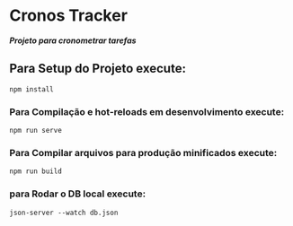 # Cronos Tracker

***Projeto para cronometrar tarefas***

## Para Setup do Projeto execute:
```
npm install
```

### Para Compilação e hot-reloads em desenvolvimento execute:
```
npm run serve
```

### Para Compilar arquivos para produção minificados execute:
```
npm run build
```

###  para Rodar o DB local execute:
```
json-server --watch db.json
```